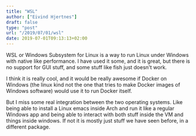 ```yaml
---
title: "WSL"
author: ["Eivind Hjertnes"]
draft: false
type: "post"
url: "/2019/07/01/wsl"
date: 2019-07-01T09:13:13+02:00
---
```


WSL or Windows Subsystem for Linux is a way to run Linux under Windows with native like performance. I have used it some, and it is great, but there is no support for GUI stuff, and some stuff like fish just doesn't work.

I think it is really cool, and it would be really awesome if Docker on Windows (the linux kind not the one that tries to make Docker images of Windows software) would use it to run Docker itself.

But I miss some real integration between the two operating systems. Like being able to install a Linux emacs inside Arch and run it like a regular Windows app and being able to interact with both stuff inside the VM and things inside windows. If not it is mostly just stuff we have seen before, in a different package.
